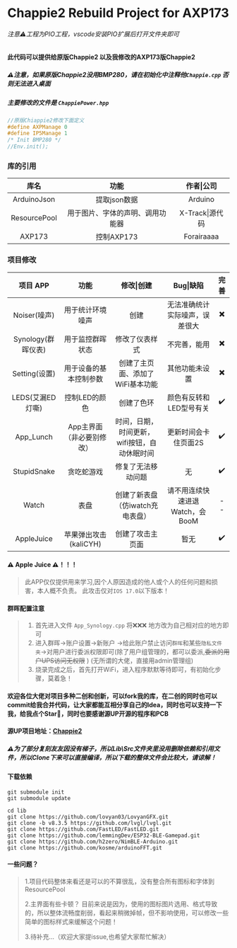 # Chappie2 Rebuild Project for AXP173

###### 注意⚠️工程为PIO工程，vscode安装PIO扩展后打开文件夹即可



#### 此代码可以提供给原版Chappie2 以及我修改的AXP173版Chappie2

#####  ⚠️注意，如果原版Chappie2没用BMP280，请在初始化中注释他`Chappie.cpp` 否则无法进入桌面

#####  主要修改的文件是 `ChappiePower.hpp`

```c++
//原版Chiappie2修改下面定义
#define AXPManage 0             
#define IP5Manage 1
/* Init BMP280 */
//Env.init();
```



### 库的引用

|     库名     |               功能               |   作者\|公司    |
| :----------: | :------------------------------: | :-------------: |
| ArduinoJson  |           提取json数据           |     Arduino     |
| ResourcePool | 用于图片、字体的声明、调用功能器 | X-Track\|源代码 |
|    AXP173    |            控制AXP173            |   Forairaaaa    |



### 项目修改

|      项目 APP      |           功能            |                  修改\|创建                  |             Bug\|缺陷             | 完善 |
| :----------------: | :-----------------------: | :------------------------------------------: | :-------------------------------: | :--: |
|    Noiser(噪声)    |     用于统计环境噪声      |                     创建                     |  无法准确统计实际噪声，误差很大   |  ✖️   |
| Synology(群晖仪表) |     用于监控群晖状态      |                修改了仪表样式                |           不完善，能用            |  ✖️   |
|   Setting(设置)    |  用于设备的基本控制参数   |       创建了主页面、添加了WiFi基本功能       |          其他功能未设置           |  ✖️   |
|  LEDS(艾漏ED灯嘶)  |       控制LED的颜色       |                  创建了色环                  |      颜色有反转和LED型号有关      |  ✔️   |
|     App_Lunch      | App主界面（非必要别修改） | 时间，日期，时间更新，wifi按钮，自动休眠时间 |       更新时间会卡住页面2S        |  ✔️   |
|    StupidSnake     |        贪吃蛇游戏         |                    修复了无法移动问题                    | 无 |  ✔️   |
|       Watch        |           表盘            |       创建了新表盘（仿iwatch充电表盘）       |  请不用连续快速进退Watch，会BooM  |  --  |
|    AppleJuice     |        苹果弹出攻击(kaliCYH)         |                    创建了攻击主页面                    | 暂无 |  ✔️   |

#### ⚠️ Apple Juice ⚠️！！！
> 此APP仅仅提供用来学习,因个人原因造成的他人或个人的任何问题和损害，本人概不负责。
> 此攻击仅对`IOS 17.0`以下版本！
#### 群晖配置注意

> 1. 首先进入文件 `App_Synology.cpp` 将❌❌❌ 地方改为自己相对应的地方即可
> 2. 进入群晖->账户设置->新账户 ->给此账户禁止访问`群晖`和某些`隐私文件夹`->对用户进行委派权限即可(除了用户组管理的，都可以委派,~~委派的用户UPS访问无权限~~ ) (无所谓的大佬，直接用admin管理组)
> 3. 烧录完成之后，首先打开WiFi，进入程序默默等待即可，有初始化步骤，莫着急！





####  欢迎各位大佬对项目多种二创和创新，可以fork我的库，在二创的同时也可以commit给我合并代码，让大家都能互相分享自己的Idea，同时也可以支持一下我，给我点个Star🌟，同时也要感谢源UP开源的程序和PCB

####  源UP项目地址：[Chappie2](https://github.com/Forairaaaaa/Chappie-II)



##### ⚠️为了部分复刻友友因没有梯子，所以Lib\Src文件夹里没用删除依赖和引用文件，所以Clone下来可以直接编译，所以下载的整体文件会比较大，请谅解！

#### 下载依赖

```shell
git submodule init
git submodule update
```

```shell
cd lib
git clone https://github.com/lovyan03/LovyanGFX.git
git clone -b v8.3.5 https://github.com/lvgl/lvgl.git
git clone https://github.com/FastLED/FastLED.git
git clone https://github.com/lemmingDev/ESP32-BLE-Gamepad.git
git clone https://github.com/h2zero/NimBLE-Arduino.git
git clone https://github.com/kosme/arduinoFFT.git
```



#### 一些问题？

> 1.项目代码整体来看还是可以的不算很乱，没有整合所有图标和字体到ResourcePool
>
> 2.主界面有些卡顿？ 目前来说是因为，使用的图标图片选用、格式导致的，所以整体流畅度削弱，看起来稍微掉帧，但不影响使用，可以修改一些简单的图标样式来缓解这个问题！
>
> 3.待补充...（欢迎大家提issue,也希望大家帮忙解决）

